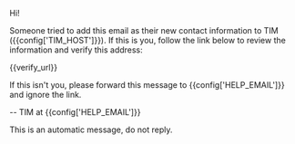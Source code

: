 Hi!

Someone tried to add this email as their new contact information to TIM ({{config['TIM_HOST']}}). If this is you, follow
the link below to review the information and verify this address:

{{verify_url}}

If this isn't you, please forward this message to {{config['HELP_EMAIL']}} and ignore the link.

-- TIM at {{config['HELP_EMAIL']}}

This is an automatic message, do not reply.